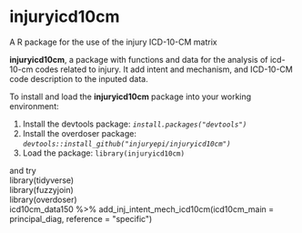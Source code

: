 # injuryicd10cm
A R package for the use of the injury ICD-10-CM matrix

**injuryicd10cm**, a package with functions and data for the analysis of icd-10-cm codes related to injury. It add intent and mechanism, and ICD-10-CM code description to the inputed data.

To install and load the **injuryicd10cm** package into your working environment:

1. Install the devtools package: *`install.packages("devtools")`*
2. Install the overdoser package: *`devtools::install_github("injuryepi/injuryicd10cm")`*
3. Load the package: `library(injuryicd10cm)`

and try    
library(tidyverse)   
library(fuzzyjoin)   
library(overdoser)   
icd10cm_data150 %>% add_inj_intent_mech_icd10cm(icd10cm_main = principal_diag, reference = "specific")

